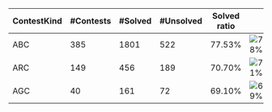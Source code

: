 | ContestKind | #Contests | #Solved | #Unsolved | Solved ratio | |
| - | - | - | - | - | - |
| ABC | 385 | 1801 | 522 | 77.53% | ![78%](https://progress-bar.xyz/78?title=Solved) |
| ARC | 149 | 456 | 189 | 70.70% | ![71%](https://progress-bar.xyz/71?title=Solved) |
| AGC | 40 | 161 | 72 | 69.10% | ![69%](https://progress-bar.xyz/69?title=Solved) |
